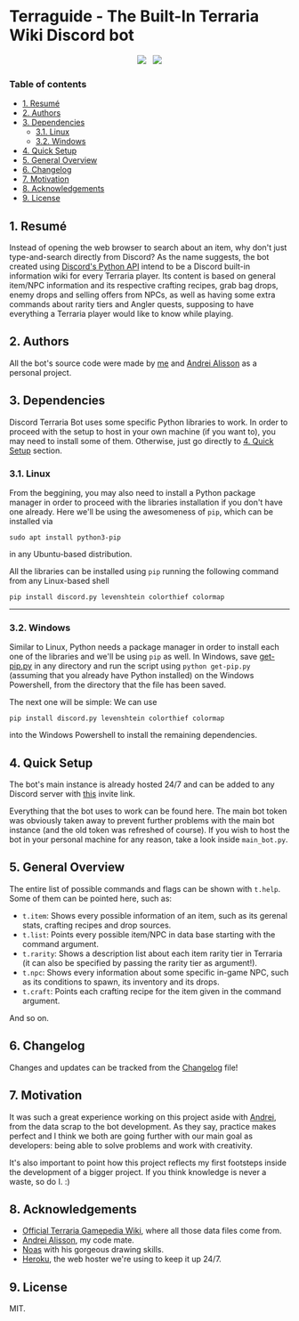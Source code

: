 # Terraguide - The Built-In Terraria Wiki Discord bot

<p align="center">
<img src=https://img.shields.io/badge/Status-In%20Progress-yellow>&nbsp;&nbsp;&nbsp;<img src=https://img.shields.io/badge/Version-v0.1-lightgray>
</p>

### Table of contents
- [1. Resumé](#1-resumé)
- [2. Authors](#2-authors)
- [3. Dependencies](#3-dependencies)
  * [3.1. Linux](#31-linux)
  * [3.2. Windows](#32-windows)
- [4. Quick Setup](#4-quick-setup)
- [5. General Overview](#5-general-overview)
- [6. Changelog](#6-changelog)
- [7. Motivation](#7-motivation)
- [8. Acknowledgements](#8-acknowledgements)
- [9. License](#9-license) 

## 1. Resumé
Instead of opening the web browser to search about an item, why don't just type-and-search directly from Discord? As the name suggests, the bot created using [Discord's Python API](https://discord.com/developers/docs/intro) intend to be a Discord built-in information wiki for every Terraria player. Its content is based on general item/NPC information and its respective crafting recipes, grab bag drops, enemy drops and selling offers from NPCs, as well as having some extra commands about rarity tiers and Angler quests, supposing to have everything a Terraria player would like to know while playing.

## 2. Authors
All the bot's source code were made by [me](https://github.com/natan-dot-com) and [Andrei Alisson](https://github.com/AndreiAlisson) as a personal project.

## 3. Dependencies
Discord Terraria Bot uses some specific Python libraries to work. In order to proceed with the setup to host in your own machine (if you want to), you may need to install some of them. Otherwise, just go directly to [4. Quick Setup](#4-quick-setup) section.

### 3.1. Linux
From the beggining, you may also need to install a Python package manager in order to proceed with the libraries installation if you don't have one already. Here we'll be using the awesomeness of ``pip``, which can be installed via
```
sudo apt install python3-pip
```
in any Ubuntu-based distribution.

All the libraries can be installed using ``pip`` running the following command from any Linux-based shell
```
pip install discord.py levenshtein colorthief colormap
```
---

### 3.2. Windows
Similar to Linux, Python needs a package manager in order to install each one of the libraries and we'll be using ``pip`` as well. In Windows, save [get-pip.py](https://bootstrap.pypa.io/get-pip.py) in any directory and run the script using ``python get-pip.py`` (assuming that you already have Python installed) on the Windows Powershell, from the directory that the file has been saved.

The next one will be simple: We can use
```
pip install discord.py levenshtein colorthief colormap
```
into the Windows Powershell to install the remaining dependencies.

## 4. Quick Setup
The bot's main instance is already hosted 24/7 and can be added to any Discord server with [this](https://discord.com/oauth2/authorize?client_id=796065924755095584&scope=bot) invite link.

Everything that the bot uses to work can be found here. The main bot token was obviously taken away to prevent
further problems with the main bot instance (and the old token was refreshed of course). If you wish to host 
the bot in your personal machine for any reason, take a look inside ``main_bot.py``.

## 5. General Overview
The entire list of possible commands and flags can be shown with ``t.help``. Some of them can be pointed here, such as:

* ``t.item``: Shows every possible information of an item, such as its gerenal stats, crafting recipes and drop sources.
* ``t.list``: Points every possible item/NPC in data base starting with the command argument.
* ``t.rarity``: Shows a description list about each item rarity tier in Terraria (it can also be specified by passing the rarity tier as argument!).
* ``t.npc``: Shows every information about some specific in-game NPC, such as its conditions to spawn, its inventory and its drops.
* ``t.craft``: Points each crafting recipe for the item given in the command argument.

And so on.

## 6. Changelog
Changes and updates can be tracked from the [Changelog](changelog.md) file!

## 7. Motivation
It was such a great experience working on this project aside with [Andrei](https://github.com/AndreiAlisson), from the data scrap to the bot development. As they say, practice makes perfect and I think we both are going further with our main goal as developers: being able to solve problems and work with creativity.

It's also important to point how this project reflects my first footsteps inside the development of a bigger project. If you think knowledge is never a waste, so do I. :) 

## 8. Acknowledgements
* [Official Terraria Gamepedia Wiki](https://terraria.fandom.com/wiki/), where all those data files come from.
* [Andrei Alisson](https://github.com/AndreiAlisson), my code mate.
* [Noas](https://www.instagram.com/noas.z/) with his gorgeous drawing skills.
* [Heroku](https://www.heroku.com/), the web hoster we're using to keep it up 24/7.

## 9. License
MIT.
